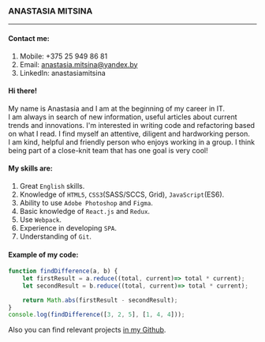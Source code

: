 ### ANASTASIA MITSINA
***

#### Contact me:
1. Mobile:      +375 25 949 86 81
2. Email:       anastasia.mitsina@yandex.by
3. LinkedIn:    anastasiamitsina

#### Hi there! <br>
My name is Anastasia and I am at the beginning of my career in IT.<br>
I am always in search of new information, useful articles about current trends and innovations. I'm interested in writing code and refactoring based on what I read. I find myself an attentive, diligent and hardworking person.<br>
I am kind, helpful and friendly person who enjoys working in a group. I think being part of a close-knit team that has one goal is very cool! 

#### My skills are:
1.	Great `English` skills.
2.	Knowledge of `HTML5`, `CSS3`(SASS/SCCS, Grid), `JavaScript`(ES6).
3.	Ability to use `Adobe Photoshop` and `Figma`.
4.	Basic knowledge of `React.js` and `Redux`. 
5.	Use `Webpack`.
6.	Experience in developing `SPA`. 
7.	Understanding of `Git`. 

#### Example of my code:
```javascript
function findDifference(a, b) {
    let firstResult = a.reduce((total, current)=> total * current);
    let secondResult = b.reduce((total, current)=> total * current);

    return Math.abs(firstResult - secondResult);
}
console.log(findDifference([3, 2, 5], [1, 4, 4]));
```
Also you can find relevant projects [in my Github](https://github.com/NastasiaMitsina).
